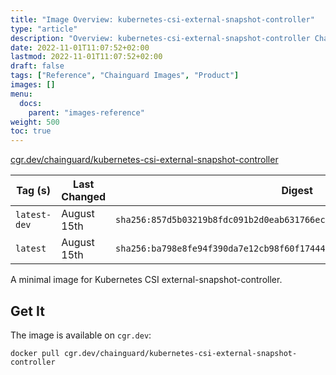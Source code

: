 ```yaml
---
title: "Image Overview: kubernetes-csi-external-snapshot-controller"
type: "article"
description: "Overview: kubernetes-csi-external-snapshot-controller Chainguard Image"
date: 2022-11-01T11:07:52+02:00
lastmod: 2022-11-01T11:07:52+02:00
draft: false
tags: ["Reference", "Chainguard Images", "Product"]
images: []
menu:
  docs:
    parent: "images-reference"
weight: 500
toc: true
---
```


[cgr.dev/chainguard/kubernetes-csi-external-snapshot-controller](https://github.com/chainguard-images/images/tree/main/images/kubernetes-csi-external-snapshot-controller)

| Tag (s)       | Last Changed | Digest                                                                    |
|---------------|--------------|---------------------------------------------------------------------------|
|  `latest-dev` | August 15th  | `sha256:857d5b03219b8fdc091b2d0eab631766ec0a843b4bc6009de7797feba252623f` |
|  `latest`     | August 15th  | `sha256:ba798e8fe94f390da7e12cb98f60f17444679070a3895e68c202d3bcd5ac29fe` |



A minimal image for Kubernetes CSI external-snapshot-controller.

## Get It

The image is available on `cgr.dev`:

```
docker pull cgr.dev/chainguard/kubernetes-csi-external-snapshot-controller
```

